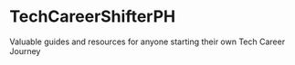 # TechCareerShifterPH
Valuable guides and resources for anyone starting their own Tech Career Journey
